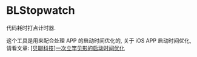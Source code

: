 # BLStopwatch

代码耗时打点计时器.

这个工具是用来配合处理 APP 的启动时间优化的, 关于 iOS APP 启动时间优化, 请看文章: [[贝聊科技]一次立竿见影的启动时间优化](https://juejin.im/post/5992be4af265da3e13578329)

